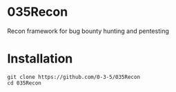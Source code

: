 # 035Recon
Recon framework for bug bounty hunting and pentesting

# Installation
```
git clone https://github.com/0-3-5/035Recon
cd 035Recon
